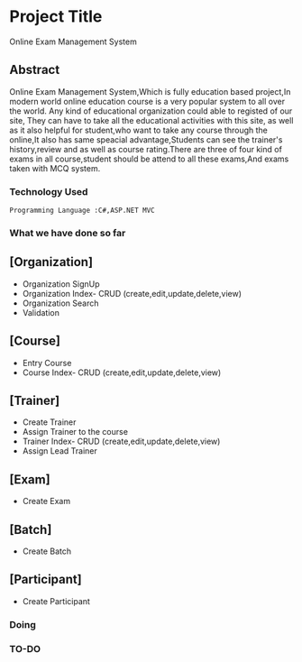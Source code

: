 # Project Title
Online Exam Management System
## Abstract
Online Exam Management System,Which is fully education based project,In modern world online education course is a very popular system to all over the world. Any kind of educational organization could able to registed of our site, They can have to take all the educational activities with this site, as well as it also helpful for student,who want to take any course through the online,It also has same speacial advantage,Students can see the trainer's history,review and as well as course rating.There are three of four kind of exams in all course,student should be attend to all these exams,And exams taken with MCQ system.
### Technology Used
```
Programming Language :C#,ASP.NET MVC
```
### What we have done so far
## [Organization]
* Organization SignUp
* Organization Index- CRUD (create,edit,update,delete,view)
* Organization Search
* Validation
## [Course]
* Entry Course
* Course Index- CRUD (create,edit,update,delete,view)

## [Trainer]
* Create Trainer
* Assign Trainer to the course
* Trainer Index- CRUD (create,edit,update,delete,view)
* Assign Lead Trainer
## [Exam]
* Create Exam
## [Batch]
* Create Batch
## [Participant]
* Create Participant



### Doing
### TO-DO

